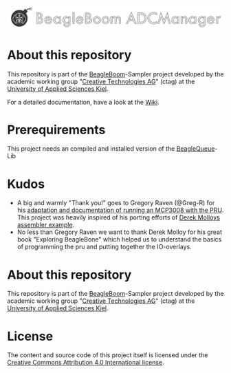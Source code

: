 # ![alt text](docs/adcmanager_logo.png "BeagleBoom ADCManager")
# About this repository
This repository is part of the [BeagleBoom](https://github.com/beagleboom)-Sampler project developed by the academic working group "[Creative Technologies AG](http://www.creative-technologies.de/)" (ctag) at the [University of Applied Sciences Kiel](https://www.fh-kiel.de/).

For a detailed documentation, have a look at the [Wiki](https://github.com/BeagleBoom/ADCManager/wiki).


# Prerequirements
This project needs an compiled and installed version of the [BeagleQueue](https://github.com/BeagleBoom/BeagleQueue)-Lib


# Kudos
- A big and warmly "Thank you!" goes to Gregory Raven (@Greg-R) for his [adaptation and documentation of running an MCP3008 with the PRU](https://github.com/Greg-R/pruadc1). This project was heavily inspired of his porting efforts of [Derek Molloys assembler example](http://exploringbeaglebone.com/chapter13/).
- No less than Gregory Raven we want to thank Derek Molloy for his great book "Exploring BeagleBone" which helped us to understand the basics of programming the pru and putting together the IO-overlays.

# About this repository
This repository is part of the [BeagleBoom](https://github.com/beagleboom)-Sampler project developed by the academic working group "[Creative Technologies AG](http://www.creative-technologies.de/)" (ctag) at the [University of Applied Sciences Kiel](https://www.fh-kiel.de/).

# License
The content and source code of this project itself is licensed under the [Creative Commons Attribution 4.0 International license](https://creativecommons.org/licenses/by/4.0/).